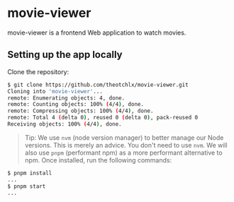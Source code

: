 # movie-viewer

movie-viewer is a frontend Web application to watch movies.

## Setting up the app locally

Clone the repository:

```bash
$ git clone https://github.com/theotchlx/movie-viewer.git
Cloning into 'movie-viewer'...
remote: Enumerating objects: 4, done.
remote: Counting objects: 100% (4/4), done.
remote: Compressing objects: 100% (4/4), done.
remote: Total 4 (delta 0), reused 0 (delta 0), pack-reused 0
Receiving objects: 100% (4/4), done.
```

> Tip: We use `nvm` (node version manager) to better manage our Node versions. This is merely an advice. You don't need to use `nvm`.
> We will also use `pnpm` (performant npm) as a more performant alternative to npm. Once installed, run the following commands:

```bash
$ pnpm install
...
$ pnpm start
...
```
